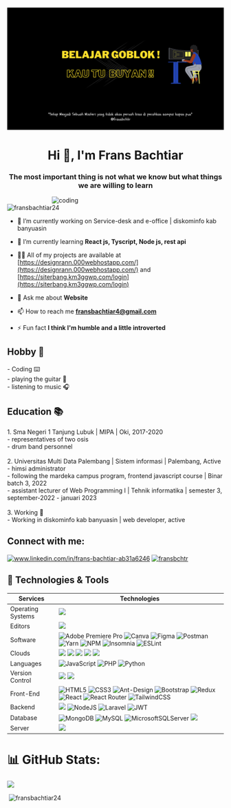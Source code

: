![MasterHead](https://github.com/fransbachtiar24/file-materi-assisten-dosen-/blob/master/images/huge.png)
<h1 align="center">Hi 👋, I'm Frans Bachtiar</h1>
<h3 align="center">The most important thing is not what we know but what things we are willing to learn</h3>
<img align="right" alt="coding" width="400" src="https://miro.medium.com/max/1100/1*IRGHmiGsa16stedQvIaZfw.gif">

<p align="left"> <img src="https://komarev.com/ghpvc/?username=fransbachtiar24&label=Profile%20views&color=0e75b6&style=flat" alt="fransbachtiar24" /> </p>
 
- 🔭 I’m currently working on Service-desk and e-office | diskominfo kab banyuasin
- 🌱 I’m currently learning **React js, Tyscript, Node js, rest api**

- 👨‍💻 All of my projects are available at [https://designrann.000webhostapp.com/](https://designrann.000webhostapp.com/) and [https://siterbang.km3ggwp.com/login](https://siterbang.km3ggwp.com/login)

- 💬 Ask me about **Website**

- 📫 How to reach me **fransbachtiar4@gmail.com**

- ⚡ Fun fact **I think I'm humble and a little introverted**


<h2>Hobby 👊</h2>
<p align="left">
 - Coding ⌨️<br>
 - playing the guitar 🎸<br>
 - listening to music  🎧 
<p/>

<h2>Education 📚</h2>
<p align="left">
 1. Sma Negeri 1 Tanjung Lubuk | MIPA | Oki, 2017-2020<br>
   - representatives of two osis <br>
   - drum band personnel <br>
  <br>
 2. Universitas Multi Data Palembang | Sistem informasi | Palembang, Active <br>
   - himsi administrator <br>
   - following the mardeka campus program, frontend javascript course | Binar batch 3, 2022 <br>
   - assistant lecturer of Web Programming I | Tehnik informatika | semester 3, september-2022 - januari 2023 <br>
 <br>
 3. Working 💼 <br>
   - Working in diskominfo kab banyuasin | web developer, active
<p/>

<h2 align="left">Connect with me:</h2>
<p align="left">
<a href="https://www.linkedin.com/in/frans-bachtiar-ab31a6246/" target="blank"><img align="center" src="https://raw.githubusercontent.com/rahuldkjain/github-profile-readme-generator/master/src/images/icons/Social/linked-in-alt.svg" alt="www.linkedin.com/in/frans-bachtiar-ab31a6246" height="30" width="40" /></a>
<a href="https://instagram.com/fransbchtr" target="blank"><img align="center" src="https://raw.githubusercontent.com/rahuldkjain/github-profile-readme-generator/master/src/images/icons/Social/instagram.svg" alt="fransbchtr" height="30" width="40" /></a>



## 🔧 Technologies & Tools
| Services               | Technologies                                                                                                                                                                                                                                                                                                                                                                                                                                                                                                                                                                                                                                                                                                                                                                                                                                                                                                                                                                                                                                                                                                                                                                                                                                                                                                |
| ---------------------- | ----------------------------------------------------------------------------------------------------------------------------------------------------------------------------------------------------------------------------------------------------------------------------------------------------------------------------------------------------------------------------------------------------------------------------------------------------------------------------------------------------------------------------------------------------------------------------------------------------------------------------------------------------------------------------------------------------------------------------------------------------------------------------------------------------------------------------------------------------------------------------------------------------------------------------------------------------------------------------------------------------------------------------------------------------------------------------------------------------------------------------------------------------------------------------------------------------------------------------------------------------------------------------------------------------------- 
Operating Systems      | ![](https://assets-a1.kompasiana.com/items/album/2016/06/01/windows-574e306f2523bd26048b4571.jpg?t=o&v=100)                                                                                                                                                                                                                                                                                                                                                                                                                                                                                                                                                                                                                                                                                                                                                                                                                                                                                                                                                                                                                                                                                       |
Editors     | ![](https://img.shields.io/badge/vscode%20-%230078d7.svg?&style=for-the-badge&logo=visualstudiocode&logoColor=white)                                                                                                                                                                                                                                                                                                                                                                                                                                                                                                                                                                                                                                                                                                                                                                                                                                                                                                                                                                                                                                                                                       |
Software    | ![Adobe Premiere Pro](https://img.shields.io/badge/Adobe%20Premiere%20Pro-9999FF.svg?style=for-the-badge&logo=Adobe%20Premiere%20Pro&logoColor=white) ![Canva](https://img.shields.io/badge/Canva-%2300C4CC.svg?style=for-the-badge&logo=Canva&logoColor=white) ![Figma](https://img.shields.io/badge/figma-%23F24E1E.svg?style=for-the-badge&logo=figma&logoColor=white) ![Postman](https://img.shields.io/badge/Postman-FF6C37?style=for-the-badge&logo=postman&logoColor=white) ![Yarn](https://img.shields.io/badge/yarn-%232C8EBB.svg?style=for-the-badge&logo=yarn&logoColor=white) ![NPM](https://img.shields.io/badge/NPM-%23000000.svg?style=for-the-badge&logo=npm&logoColor=white) ![Insomnia](https://img.shields.io/badge/Insomnia-black?style=for-the-badge&logo=insomnia&logoColor=5849BE) ![ESLint](https://img.shields.io/badge/ESLint-4B3263?style=for-the-badge&logo=eslint&logoColor=white)                                                                                                                                                                                                                                                                                                                                                                                                                                                                                                                                                                                                                                                                                                                                                                                                                                                                                                                                                                                                                                                                                  |
Clouds    | ![](https://img.shields.io/badge/Google%20Cloud%20-%234285F4.svg?&style=for-the-badge&logo=google-cloud&logoColor=white) ![](https://img.shields.io/badge/azure%20-%230072e6.svg?&style=for-the-badge&logo=microsoft-azure&logoColor=white) ![](https://img.shields.io/badge/heroku%20-%23430098.svg?&style=for-the-badge&logo=heroku&logoColor=white) ![](https://img.shields.io/badge/Vercel%20-%23111111.svg?&style=for-the-badge&logo=vercel&logoColor=white) ![](https://img.shields.io/badge/netlify-00C7B7.svg?&style=for-the-badge&logo=netlify&logoColor=white)                                                                                                                                                                                                                                                                                                                                                                                                                                                                                                                                                                                                                                                                                                                                                                                                                                                                                                                                                                                                                                                  |
| Languages              | ![JavaScript](https://img.shields.io/badge/javascript-%23323330.svg?style=for-the-badge&logo=javascript&logoColor=%23F7DF1E) ![PHP](https://img.shields.io/badge/php-%23777BB4.svg?style=for-the-badge&logo=php&logoColor=white) ![Python](https://img.shields.io/badge/python-3670A0?style=for-the-badge&logo=python&logoColor=ffdd54)                                                                                                                                                                                             |
| Version Control           | ![](https://img.shields.io/badge/git%20-%23F05033.svg?&style=for-the-badge&logo=git&logoColor=white) ![](https://img.shields.io/badge/github%20-%23121011.svg?&style=for-the-badge&logo=github&logoColor=white)                                                                                                                                                                             |
| Front-End          | ![HTML5](https://img.shields.io/badge/html5-%23E34F26.svg?style=for-the-badge&logo=html5&logoColor=white) ![CSS3](https://img.shields.io/badge/css3-%231572B6.svg?style=for-the-badge&logo=css3&logoColor=white) ![Ant-Design](https://img.shields.io/badge/-AntDesign-%230170FE?style=for-the-badge&logo=ant-design&logoColor=white) ![Bootstrap](https://img.shields.io/badge/bootstrap-%23563D7C.svg?style=for-the-badge&logo=bootstrap&logoColor=white) ![Redux](https://img.shields.io/badge/redux-%23593d88.svg?style=for-the-badge&logo=redux&logoColor=white) ![React](https://img.shields.io/badge/react-%2320232a.svg?style=for-the-badge&logo=react&logoColor=%2361DAFB) ![React Router](https://img.shields.io/badge/React_Router-CA4245?style=for-the-badge&logo=react-router&logoColor=white) ![TailwindCSS](https://img.shields.io/badge/tailwindcss-%2338B2AC.svg?style=for-the-badge&logo=tailwind-css&logoColor=white)                                                                                                                                                                         |
| Backend         | ![](https://img.shields.io/badge/express-js%20-%23404d59.svg?&style=for-the-badge) ![NodeJS](https://img.shields.io/badge/node.js-6DA55F?style=for-the-badge&logo=node.js&logoColor=white) ![Laravel](https://img.shields.io/badge/laravel-%23FF2D20.svg?style=for-the-badge&logo=laravel&logoColor=white) ![JWT](https://img.shields.io/badge/JWT-black?style=for-the-badge&logo=JSON%20web%20tokens)                                                                                                                                                                            |
| Database        | ![MongoDB](https://img.shields.io/badge/MongoDB-%234ea94b.svg?style=for-the-badge&logo=mongodb&logoColor=white) ![MySQL](https://img.shields.io/badge/mysql-%2300f.svg?style=for-the-badge&logo=mysql&logoColor=white) ![MicrosoftSQLServer](https://img.shields.io/badge/Microsoft%20SQL%20Sever-CC2927?style=for-the-badge&logo=microsoft%20sql%20server&logoColor=white) ![](https://img.shields.io/badge/postgresql%20-%230072e6.svg?&style=for-the-badge&logo=postgresql&logoColor=white)                                                                                                                                                                           |
| Server        | ![](https://img.shields.io/badge/apache%20-%23D42029.svg?&style=for-the-badge&logo=apache&logoColor=white) </a>                                                                                                                                                                              |

# 📊 GitHub Stats:
<a href="https://github.com/fransbachtiar24/fransbachtiar24">
  <img align="center" src="https://github-readme-stats.vercel.app/api/top-langs/?username=fransbachtiar24&title_color=ffffff&text_color=c9cacc&icon_color=2bbc8a&bg_color=1d1f21&exclude_repo=things-bin-aws&hide=hcl,html,css,less,scss,jupyter%20notebook,blade,pug" />
</a>

<p>&nbsp;<img align="center" src="https://github-readme-stats.vercel.app/api?username=fransbachtiar24&show_icons=true&locale=en" alt="fransbachtiar24" /></p>




